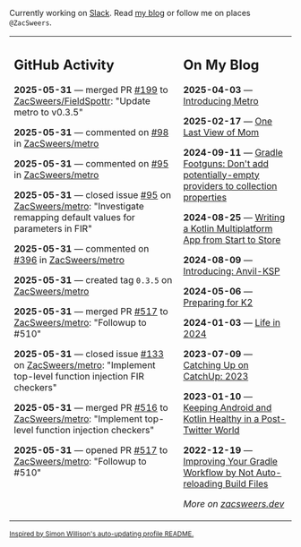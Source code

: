 Currently working on [Slack](https://slack.com/). Read [my blog](https://zacsweers.dev/) or follow me on places `@ZacSweers`.

<table><tr><td valign="top" width="60%">

## GitHub Activity
<!-- githubActivity starts -->
**2025-05-31** — merged PR [#199](https://github.com/ZacSweers/FieldSpottr/pull/199) to [ZacSweers/FieldSpottr](https://github.com/ZacSweers/FieldSpottr): "Update metro to v0.3.5"

**2025-05-31** — commented on [#98](https://github.com/ZacSweers/metro/issues/98#issuecomment-2925305518) in [ZacSweers/metro](https://github.com/ZacSweers/metro)

**2025-05-31** — commented on [#95](https://github.com/ZacSweers/metro/issues/95#issuecomment-2925302360) in [ZacSweers/metro](https://github.com/ZacSweers/metro)

**2025-05-31** — closed issue [#95](https://github.com/ZacSweers/metro/issues/95) on [ZacSweers/metro](https://github.com/ZacSweers/metro): "Investigate remapping default values for parameters in FIR"

**2025-05-31** — commented on [#396](https://github.com/ZacSweers/metro/pull/396#issuecomment-2925239985) in [ZacSweers/metro](https://github.com/ZacSweers/metro)

**2025-05-31** — created tag `0.3.5` on [ZacSweers/metro](https://github.com/ZacSweers/metro)

**2025-05-31** — merged PR [#517](https://github.com/ZacSweers/metro/pull/517) to [ZacSweers/metro](https://github.com/ZacSweers/metro): "Followup to #510"

**2025-05-31** — closed issue [#133](https://github.com/ZacSweers/metro/issues/133) on [ZacSweers/metro](https://github.com/ZacSweers/metro): "Implement top-level function injection FIR checkers"

**2025-05-31** — merged PR [#516](https://github.com/ZacSweers/metro/pull/516) to [ZacSweers/metro](https://github.com/ZacSweers/metro): "Implement top-level function injection checkers"

**2025-05-31** — opened PR [#517](https://github.com/ZacSweers/metro/pull/517) to [ZacSweers/metro](https://github.com/ZacSweers/metro): "Followup to #510"
<!-- githubActivity ends -->
</td><td valign="top" width="40%">

## On My Blog
<!-- blog starts -->
**2025-04-03** — [Introducing Metro](https://www.zacsweers.dev/introducing-metro/)

**2025-02-17** — [One Last View of Mom](https://www.zacsweers.dev/one-last-view-of-mom/)

**2024-09-11** — [Gradle Footguns: Don't add potentially-empty providers to collection properties](https://www.zacsweers.dev/gradle-footgun-adding-empty-providers-to-collection-properties/)

**2024-08-25** — [Writing a Kotlin Multiplatform App from Start to Store](https://www.zacsweers.dev/writing-a-kotlin-multiplatform-app-from-start-to-store/)

**2024-08-09** — [Introducing: Anvil-KSP](https://www.zacsweers.dev/introducing-anvil-ksp/)

**2024-05-06** — [Preparing for K2](https://www.zacsweers.dev/preparing-for-k2/)

**2024-01-03** — [Life in 2024](https://www.zacsweers.dev/life-in-2024/)

**2023-07-09** — [Catching Up on CatchUp: 2023](https://www.zacsweers.dev/catching-up-on-catchup-2023/)

**2023-01-10** — [Keeping Android and Kotlin Healthy in a Post-Twitter World](https://www.zacsweers.dev/keeping-android-healthy/)

**2022-12-19** — [Improving Your Gradle Workflow by Not Auto-reloading Build Files](https://www.zacsweers.dev/improving-your-workflow-by-not-auto-reloading-build-files/)
<!-- blog ends -->
_More on [zacsweers.dev](https://zacsweers.dev/)_
</td></tr></table>

<sub><a href="https://simonwillison.net/2020/Jul/10/self-updating-profile-readme/">Inspired by Simon Willison's auto-updating profile README.</a></sub>